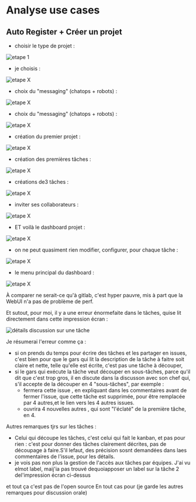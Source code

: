 # Analyse use cases

## Auto Register + Créer un projet

* choisir le type de projet : 

![etape 1](https://github.com/Jean-Baptiste-Lasselle/comparatif-x3/raw/master/images/Firefox_Screenshot_2019-12-24T05-15-21.720Z.png)

* je choisis : 

![etape X](https://github.com/Jean-Baptiste-Lasselle/comparatif-x3/raw/master/images/Firefox_Screenshot_2019-12-24T05-15-48.601Z.png)

* choix du "messaging" (chatops + robots) : 

![etape X](https://github.com/Jean-Baptiste-Lasselle/comparatif-x3/raw/master/images/Firefox_Screenshot_2019-12-24T05-16-07.323Z.png)

* choix du "messaging" (chatops + robots)  : 

![etape X](https://github.com/Jean-Baptiste-Lasselle/comparatif-x3/raw/master/images/Firefox_Screenshot_2019-12-24T05-16-16.877Z.png)

* création du premier projet : 

![etape X](https://github.com/Jean-Baptiste-Lasselle/comparatif-x3/raw/master/images/Firefox_Screenshot_2019-12-24T05-16-37.613Z.png)

* création des premières tâches : 

![etape X](https://github.com/Jean-Baptiste-Lasselle/comparatif-x3/raw/master/images/Firefox_Screenshot_2019-12-24T05-16-50.427Z.png)


* créations de3 tâches : 

![etape X](https://github.com/Jean-Baptiste-Lasselle/comparatif-x3/raw/master/images/Firefox_Screenshot_2019-12-24T05-17-06.556Z.png)

* inviter ses collaborateurs : 

![etape X](https://github.com/Jean-Baptiste-Lasselle/comparatif-x3/raw/master/images/Firefox_Screenshot_2019-12-24T05-17-37.806Z.png)


* ET voilà le dashboard projet : 

![etape X](https://github.com/Jean-Baptiste-Lasselle/comparatif-x3/raw/master/images/Firefox_Screenshot_2019-12-24T05-17-48.826Z.png)

* on ne peut quasiment rien modifier, configurer, pour chaque tâche : 

![etape X](https://github.com/Jean-Baptiste-Lasselle/comparatif-x3/raw/master/images/Firefox_Screenshot_2019-12-24T05-18-47.911Z.png)


* le menu principal du dashboard : 

![etape X](https://github.com/Jean-Baptiste-Lasselle/comparatif-x3/raw/master/images/Screenshot%20from%202019-12-24%2006-18-15.png)




À comparer ne serait-ce qu'à gitlab, c'est hyper pauvre, mis à part que la WebUI n'a pas de problème de perf.

Et sutout, pour moi, il y a une erreur énormefaite dans le tâches, quise lit directement dans cette impression écran : 

![détails discussion sur une tâche](https://github.com/Jean-Baptiste-Lasselle/comparatif-x3/raw/master/images/Firefox_Screenshot_2019-12-24T05-42-56.819Z.png)


Je résumerai l'erreur comme ça : 

* si on prends du temps pour écrire des tâches et les partager en  issues, c'est bien pour que le gars qui lit la description de la tâche à faitre soit claire et nette, telle qu'elle est écrite, c'est pas une tâche à découper,
* si le gars qui exécute la tâche veut découper en sous-tâches, parce qu'il dit que c'est trop gros, il en discute dans la discusson avec son chef qui, s'il accepte de la découper en 4 "sous-tâches", par exemple :
  * fermera cette issue , en expliquant dans les commentaires avant de fermer l'issue, que cette tâche est supprimée, pour être remplacée par 4 autres,et le lien vers les 4 autres issues.
  * ouvrira 4 nouvelles autres , qui sont "l'éclaté" de la première tâche, en 4.

Autres remarques tjrs sur les tâches : 

* Celui qui découpe les tâches, c'est celui qui fait le kanban, et pas pour rien : c'est pour donner des tâches clairement décrites, pas de découpage à faire.S'il lefaut, des précision sosnt demandées dans laes commentaires de l'issue, pour les détails.
* je vois pas non plus la gestion de l'accès aux tâches par équipes. J'ai vu elmot label, maij'ia pas trouvé dequoiapposer un label sur la tâche 2 del'impression écran ci-dessus

et tout ça c'est pas de l'open source
En tout cas pour (je garde les autres remarques pour discussion orale)



